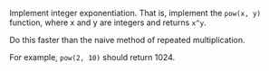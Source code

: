 Implement integer exponentiation. That is, implement the `pow(x, y)` function, where x and y are integers and returns `x^y`.

Do this faster than the naive method of repeated multiplication.

For example, `pow(2, 10)` should return 1024.
